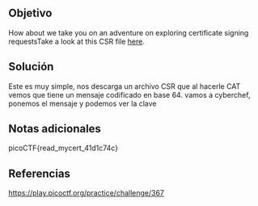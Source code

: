 ## Objetivo
How about we take you on an adventure on exploring certificate signing requestsTake a look at this CSR file [here](https://artifacts.picoctf.net/c/426/readmycert.csr).
## Solución 
Este es muy simple, nos descarga un archivo CSR que al hacerle CAT vemos que tiene un mensaje codificado en base 64. vamos a cyberchef, ponemos el mensaje y podemos ver la clave
## Notas adicionales
picoCTF{read_mycert_41d1c74c}
## Referencias
https://play.picoctf.org/practice/challenge/367
